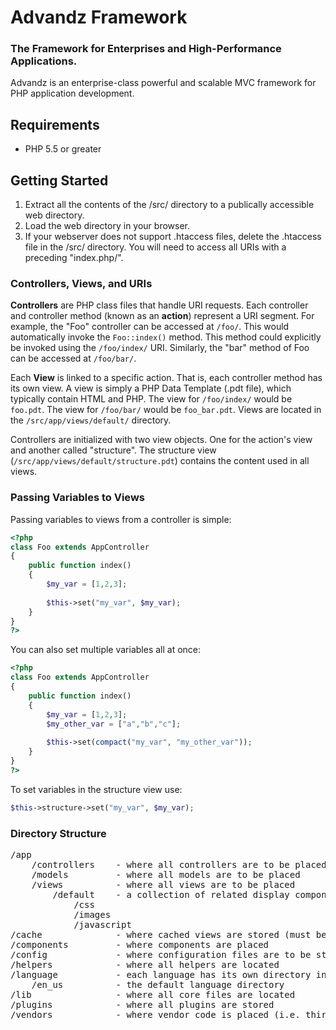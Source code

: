 # Advandz Framework #
### The Framework for Enterprises and High-Performance Applications. ###

Advandz is an enterprise-class powerful and scalable MVC framework for PHP application development.

## Requirements ##

* PHP 5.5 or greater

## Getting Started ##

1. Extract all the contents of the /src/ directory to a publically accessible web directory.
2. Load the web directory in your browser.
3. If your webserver does not support .htaccess files, delete the .htaccess file in the /src/ directory. You will need to access all URIs with a preceding "index.php/".

### Controllers, Views, and URIs ###

**Controllers** are PHP class files that handle URI requests. Each controller and controller method (known as an **action**) represent a URI segment. For example, the "Foo" controller can be accessed at ```/foo/```. This would automatically invoke the ```Foo::index()``` method. This method could explicitly be invoked using the ```/foo/index/``` URI. Similarly, the "bar" method of Foo can be accessed at ```/foo/bar/```. 

Each **View** is linked to a specific action. That is, each controller method has its own view. A view is simply a PHP Data Template (.pdt file), which typically contain HTML and PHP. The view for ```/foo/index/``` would be ```foo.pdt```. The view for ```/foo/bar/``` would be ```foo_bar.pdt```. Views are located in the ```/src/app/views/default/``` directory.

Controllers are initialized with two view objects. One for the action's view and another called "structure". The structure view (```/src/app/views/default/structure.pdt```) contains the content used in all views.

### Passing Variables to Views ###

Passing variables to views from a controller is simple:

```php
<?php
class Foo extends AppController
{
	public function index()
	{
		$my_var = [1,2,3];
	
		$this->set("my_var", $my_var);
	}
}
?>
```

You can also set multiple variables all at once:

```php
<?php
class Foo extends AppController
{
	public function index()
	{
		$my_var = [1,2,3];
		$my_other_var = ["a","b","c"];
	
		$this->set(compact("my_var", "my_other_var"));
	}
}
?>
```

To set variables in the structure view use:

```php
$this->structure->set("my_var", $my_var);
```

### Directory Structure ###
<pre>
/app
	/controllers 	- where all controllers are to be placed
	/models 		- where all models are to be placed
	/views			- where all views are to be placed
		/default	- a collection of related display components
			/css
			/images
			/javascript
/cache				- where cached views are stored (must be writable to use)
/components			- where components are placed
/config				- where configuration files are to be stored
/helpers			- where all helpers are located
/language			- each language has its own directory in here
	/en_us			- the default language directory
/lib				- where all core files are located
/plugins			- where all plugins are stored
/vendors			- where vendor code is placed (i.e. third party libraries)
</pre>

